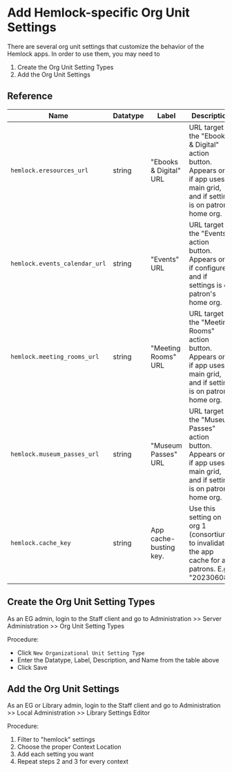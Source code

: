 # Add Hemlock-specific Org Unit Settings

There are several org unit settings that customize the behavior of the Hemlock apps.
In order to use them, you may need to
1. Create the Org Unit Setting Types
2. Add the Org Unit Settings

## Reference

| Name                          | Datatype | Label                  | Description                                                                                                                      |
|-------------------------------|----------|------------------------|----------------------------------------------------------------------------------------------------------------------------------|
| `hemlock.eresources_url`      | string   | "Ebooks & Digital" URL | URL target of the "Ebooks & Digital" action button.  Appears only if app uses main grid, and if setting is on patron's home org. | 
| `hemlock.events_calendar_url` | string   | "Events" URL           | URL target of the "Events" action button.  Appears only if configured, and if settings is on patron's home org.                  |
| `hemlock.meeting_rooms_url`   | string   | "Meeting Rooms" URL    | URL target of the "Meeting Rooms" action button.  Appears only if app uses main grid, and if setting is on patron's home org.    |
| `hemlock.museum_passes_url`   | string   | "Museum Passes" URL    | URL target of the "Museum Passes" action button.  Appears only if app uses main grid, and if setting is on patron's home org.    |                                                                                                                                  |
| `hemlock.cache_key`           | string   | App cache-busting key. | Use this setting on org 1 (consortium) to invalidate the app cache for all patrons.  E.g. "20230608".                            |

## Create the Org Unit Setting Types

As an EG admin, login to the Staff client and go to Administration >> Server Administration >> Org Unit Setting Types

Procedure:
* Click `New Organizational Unit Setting Type`
* Enter the Datatype, Label, Description, and Name from the table above
* Click Save

## Add the Org Unit Settings

As an EG or Library admin, login to the Staff client and go to Administration >> Local Administration >> Library Settings Editor

Procedure:
1. Filter to "hemlock" settings
2. Choose the proper Context Location
3. Add each setting you want
4. Repeat steps 2 and 3 for every context
